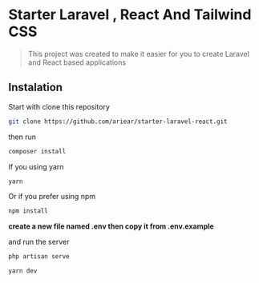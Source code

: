 # Starter Laravel , React And Tailwind CSS

> This project was created to make it easier for you to create Laravel and React based applications

## Instalation 

Start with clone this repository
``` sh
git clone https://github.com/ariear/starter-laravel-react.git
```
then run
``` sh
composer install
```
If you using yarn
``` sh
yarn
```
Or if you prefer using npm
``` sh
npm install
```

**create a new file named .env then copy it from .env.example**

and run the server
``` sh
php artisan serve
```
``` sh
yarn dev
```
